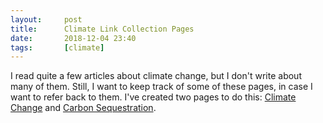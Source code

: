 ```yaml
---
layout:     post
title:      Climate Link Collection Pages
date:       2018-12-04 23:40
tags:       [climate]
---
```


I read quite a few articles about climate change, but I don't write
about many of them. Still, I want to keep track of some of these
pages, in case I want to refer back to them. I've created two pages to
do this: [Climate Change](/climate-change/) and [Carbon
Sequestration](/carbon-sequestration/).
